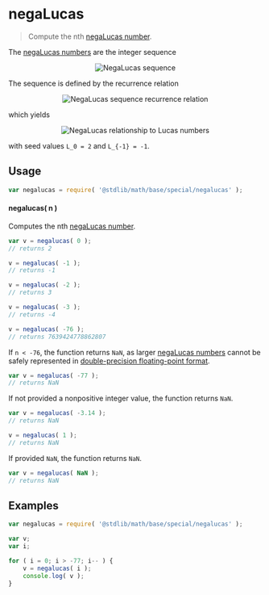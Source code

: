 <!--

@license Apache-2.0

Copyright (c) 2018 The Stdlib Authors.

Licensed under the Apache License, Version 2.0 (the "License");
you may not use this file except in compliance with the License.
You may obtain a copy of the License at

   http://www.apache.org/licenses/LICENSE-2.0

Unless required by applicable law or agreed to in writing, software
distributed under the License is distributed on an "AS IS" BASIS,
WITHOUT WARRANTIES OR CONDITIONS OF ANY KIND, either express or implied.
See the License for the specific language governing permissions and
limitations under the License.

-->

# negaLucas

> Compute the nth [negaLucas number][lucas-number].

<section class="intro">

The [negaLucas numbers][lucas-number] are the integer sequence

<!-- <equation class="equation" label="eq:negalucas_sequence" align="center" raw="2, -1, 3, -4, 7, -11, 18, -29, 47, -76, 123, -199, 322, \ldots" alt="NegaLucas sequence"> -->

<div class="equation" align="center" data-raw-text="2, -1, 3, -4, 7, -11, 18, -29, 47, -76, 123, -199, 322, \ldots" data-equation="eq:negalucas_sequence">
    <img src="https://cdn.jsdelivr.net/gh/stdlib-js/stdlib@bb29798906e119fcb2af99e94b60407a270c9b32/lib/node_modules/@stdlib/math/base/special/negalucas/docs/img/equation_negalucas_sequence.svg" alt="NegaLucas sequence">
    <br>
</div>

<!-- </equation> -->

The sequence is defined by the recurrence relation

<!-- <equation class="equation" label="eq:negalucas_recurrence_relation" align="center" raw="L_{n-2} = L_{n} - L_{n-1}" alt="NegaLucas sequence recurrence relation"> -->

<div class="equation" align="center" data-raw-text="L_{n-2} = L_{n} - L_{n-1}" data-equation="eq:negalucas_recurrence_relation">
    <img src="https://cdn.jsdelivr.net/gh/stdlib-js/stdlib@bb29798906e119fcb2af99e94b60407a270c9b32/lib/node_modules/@stdlib/math/base/special/negalucas/docs/img/equation_negalucas_recurrence_relation.svg" alt="NegaLucas sequence recurrence relation">
    <br>
</div>

<!-- </equation> -->

which yields

<!-- <equation class="equation" label="eq:negalucas_lucas" align="center" raw="L_{-n} = (-1)^{n} L_n" alt="NegaLucas relationship to Lucas numbers"> -->

<div class="equation" align="center" data-raw-text="L_{-n} = (-1)^{n} L_n" data-equation="eq:negalucas_lucas">
    <img src="https://cdn.jsdelivr.net/gh/stdlib-js/stdlib@bb29798906e119fcb2af99e94b60407a270c9b32/lib/node_modules/@stdlib/math/base/special/negalucas/docs/img/equation_negalucas_lucas.svg" alt="NegaLucas relationship to Lucas numbers">
    <br>
</div>

<!-- </equation> -->

with seed values `L_0 = 2` and `L_{-1} = -1`.

</section>

<!-- /.intro -->

<section class="usage">

## Usage

```javascript
var negalucas = require( '@stdlib/math/base/special/negalucas' );
```

#### negalucas( n )

Computes the nth [negaLucas number][lucas-number].

```javascript
var v = negalucas( 0 );
// returns 2

v = negalucas( -1 );
// returns -1

v = negalucas( -2 );
// returns 3

v = negalucas( -3 );
// returns -4

v = negalucas( -76 );
// returns 7639424778862807
```

If `n < -76`, the function returns `NaN`, as larger [negaLucas numbers][lucas-number] cannot be safely represented in [double-precision floating-point format][ieee754].

```javascript
var v = negalucas( -77 );
// returns NaN
```

If not provided a nonpositive integer value, the function returns `NaN`.

```javascript
var v = negalucas( -3.14 );
// returns NaN

v = negalucas( 1 );
// returns NaN
```

If provided `NaN`, the function returns `NaN`.

```javascript
var v = negalucas( NaN );
// returns NaN
```

</section>

<!-- /.usage -->

<section class="notes">

</section>

<!-- /.notes -->

<section class="examples">

## Examples

<!-- eslint no-undef: "error" -->

```javascript
var negalucas = require( '@stdlib/math/base/special/negalucas' );

var v;
var i;

for ( i = 0; i > -77; i-- ) {
    v = negalucas( i );
    console.log( v );
}
```

</section>

<!-- /.examples -->

<section class="links">

[lucas-number]: https://en.wikipedia.org/wiki/Lucas_number

[ieee754]: https://en.wikipedia.org/wiki/IEEE_754-1985

</section>

<!-- /.links -->
